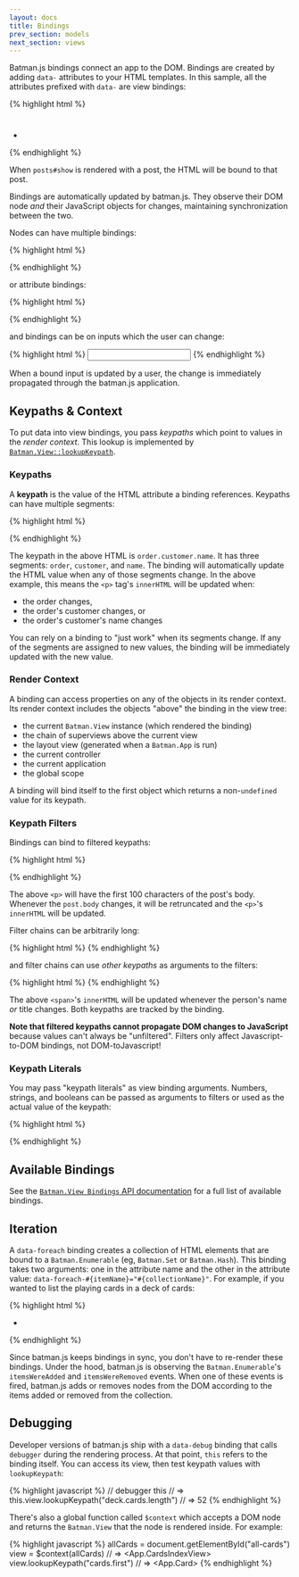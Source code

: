 ```yaml
---
layout: docs
title: Bindings
prev_section: models
next_section: views
---
```


Batman.js bindings connect an app to the DOM. Bindings are created by adding `data-` attributes to your HTML templates. In this sample, all the attributes prefixed with `data-` are view bindings:

{% highlight html %}
<!-- html/posts/show.html -->
<h1 data-bind-id='post.id | prepend "post-"' data-bind='post.title'></h1>
<p data-bind='post.body'></p>
<h2 data-bind='"Comment" | pluralize post.comments.length'></h2>
<ul>
  <li data-foreach-comment='post.comments' data-showif='comment.wasApproved'>
    <span data-bind='comment.body'></span>
  </li>
</ul>
{% endhighlight %}

When `posts#show` is rendered with a post, the HTML will be bound to that post.

Bindings are automatically updated by batman.js. They observe their DOM node _and_ their JavaScript objects for changes, maintaining synchronization between the two.

Nodes can have multiple bindings:

{% highlight html %}
<p data-bind="body" data-showif="isPublished"></p>
{% endhighlight %}

or attribute bindings:

{% highlight html %}
<p data-bind-id="currentID"></p>
{% endhighlight %}

and bindings can be on inputs which the user can change:

{% highlight html %}
<input type="text" data-bind="title"></input>
{% endhighlight %}

When a bound input is updated by a user, the change is immediately propagated through the batman.js application.

## Keypaths & Context

To put data into view bindings, you pass _keypaths_ which point to values in the _render context_. This lookup is implemented by [`Batman.View::lookupKeypath`](http://batmanjs.org/docs/api/batman.view.html#prototype_function_lookupkeypath).

### Keypaths

A __keypath__ is the value of the HTML attribute a binding references. Keypaths can have multiple segments:

{% highlight html %}
<p data-bind="order.customer.name"></p>
{% endhighlight %}

The keypath in the above HTML is `order.customer.name`. It has three segments: `order`, `customer`, and `name`. The binding will automatically update the HTML value when any of those segments change. In the above example, this means the `<p>` tag's `innerHTML` will be updated when:

- the order changes,
- the order's customer changes, or
- the order's customer's name changes


You can rely on a binding to "just work" when its segments change. If any of the segments are assigned to new values, the binding will be immediately updated with the new value.

### Render Context

A binding can access properties on any of the objects in its render context. Its render context includes the objects "above" the binding in the view tree:

- the current `Batman.View` instance (which rendered the binding)
- the chain of superviews above the current view
- the layout view (generated when a `Batman.App` is run)
- the current controller
- the current application
- the global scope

A binding will bind itself to the first object which returns a non-`undefined` value for its keypath.

### Keypath Filters

Bindings can bind to filtered keypaths:

{% highlight html %}
<p data-bind="post.body | truncate 100"></p>
{% endhighlight %}

The above `<p>` will have the first 100 characters of the post's body. Whenever the `post.body` changes, it will be retruncated and the `<p>`'s `innerHTML` will be updated.


Filter chains can be arbitrarily long:

{% highlight html %}
<span data-bind="knight.name | prepend 'Sir ' | append ', the honourable'"></span>
{% endhighlight %}

and filter chains can use _other keypaths_ as arguments to the filters:

{% highlight html %}
<span data-bind="person.name | prepend ' ' | prepend person.title"></span>
{% endhighlight %}

The above `<span>`'s `innerHTML` will be updated whenever the person's name _or_ title changes. Both keypaths are tracked by the binding.

__Note that filtered keypaths cannot propagate DOM changes to JavaScript__ because values can't always be "unfiltered". Filters only affect Javascript-to-DOM bindings, not DOM-toJavascript!

### Keypath Literals

You may pass "keypath literals" as view binding arguments. Numbers, strings, and booleans can be passed as arguments to filters or used as the actual value of the keypath:

{% highlight html %}

<!-- Literals as values: -->
<p data-bind="'Hardcoded'"></p>
<p data-showif="true"></p>

<!-- Literals as arguments: -->
<p data-bind="body | append ' ... '"></p>
<p data-showif="shouldShow | default true"></p>
<p data-bind="body | truncate 100"></p>
<p data-bind="'Sir %{name}, the honourable' | interpolate {'name' : 'knight.name'}"></p>
{% endhighlight %}

## Available Bindings

See the [`Batman.View Bindings` API documentation](/docs/api/batman.view_bindings.html) for a full list of available bindings.

## Iteration

A `data-foreach` binding creates a collection of HTML elements that are bound to a `Batman.Enumerable` (eg, `Batman.Set` or `Batman.Hash`). This binding takes two arguments: one in the attribute name and the other in the attribute value: `data-foreach-#{itemName}="#{collectionName}"`. For example, if you wanted to list the playing cards in a deck of cards:

{% highlight html %}
<ul>
  <li data-foreach-card='deck.cards'>
    <span data-bind='card.suit'></span>
    <span data-bind='card.number'></span>
  </li>
</ul>
{% endhighlight %}

Since batman.js keeps bindings in sync, you don't have to re-render these bindings. Under the hood, batman.js is observing the `Batman.Enumerable`'s  `itemsWereAdded` and `itemsWereRemoved` events. When one of these events is fired, batman.js adds or removes nodes from the DOM according to the items added or removed from the collection.

## Debugging

Developer versions of batman.js ship with a `data-debug` binding that calls `debugger` during the rendering process. At that point, `this` refers to the binding itself. You can access its view, then test keypath values with `lookupKeypath`:

{% highlight javascript %}
// debugger
this                                          // => <Binding>
this.view.lookupKeypath("deck.cards.length")  // => 52
{% endhighlight %}

There's also a global function called `$context` which accepts a DOM node and returns the `Batman.View` that the node is rendered inside. For example:

{% highlight javascript %}
allCards = document.getElementById("all-cards")
view = $context(allCards)         // => <App.CardsIndexView>
view.lookupKeypath("cards.first") // => <App.Card>
{% endhighlight %}
